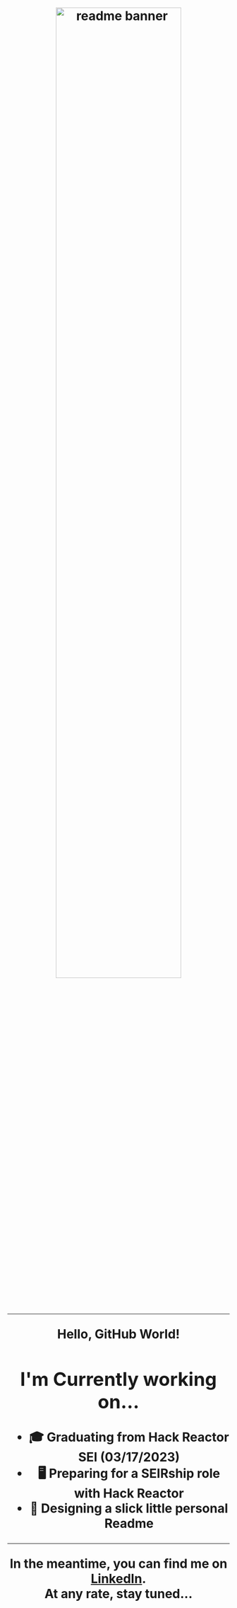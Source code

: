 <h1 align="center">
  <div>
  <img width=75% 
     alt="readme banner" 
     src="https://user-images.githubusercontent.com/112882051/224879388-fa4b6eb2-62ad-41fa-8663-526d665577fe.png">
  </div>
  <hr>
  Hello, GitHub World!
</hi1>
<nr>

## I'm Currently working on...
<ul>
  <li> 🎓 Graduating from Hack Reactor SEI (03/17/2023)</li>
  <li> 🖥️ Preparing for a SEIRship role with Hack Reactor</li>
  <li> 🚧 Designing a slick little personal Readme</li>
</ul>
<hr>

In the meantime, you can find me on [LinkedIn](https://www.linkedin.com/in/mrspitz/).<br>
At any rate, stay tuned...

<!--
**tjspitz/tjspitz** is a ✨ _special_ ✨ repository because its `README.md` (this file) appears on your GitHub profile.

Here are some ideas to get you started:
- ### Hi there 👋
- 🔭 I’m currently working on ...
- 🌱 I’m currently learning ...
- 👯 I’m looking to collaborate on ...
- 🤔 I’m looking for help with ...
- 💬 Ask me about ...
- 📫 How to reach me: ...
- 😄 Pronouns: ...
- ⚡ Fun fact: ...
-->
